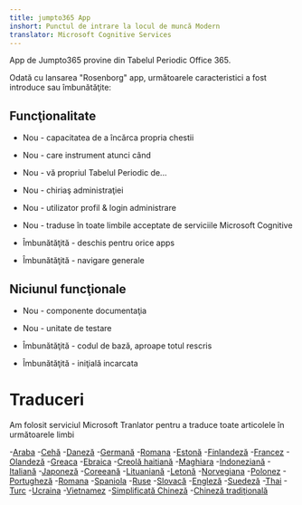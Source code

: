 ```yaml
---
title: jumpto365 App
inshort: Punctul de intrare la locul de muncă Modern
translator: Microsoft Cognitive Services
---
```



App de Jumpto365 provine din Tabelul Periodic Office 365. 

Odată cu lansarea "Rosenborg" app, următoarele caracteristici a fost introduce sau îmbunătăţite:

## Funcţionalitate

* Nou - capacitatea de a încărca propria chestii

* Nou - care instrument atunci când

* Nou - vă propriul Tabelul Periodic de...

* Nou - chiriaş administraţiei

* Nou - utilizator profil & login administrare

* Nou - traduse în toate limbile acceptate de serviciile Microsoft Cognitive

* Îmbunătăţită - deschis pentru orice apps

* Îmbunătăţită - navigare generale

## Niciunul funcţionale

* Nou - componente documentaţia

* Nou - unitate de testare

* Îmbunătăţită - codul de bază, aproape totul rescris

* Îmbunătăţită - iniţială incarcata


# Traduceri
Am folosit serviciul Microsoft Tranlator pentru a traduce toate articolele în următoarele limbi

-[Araba](https://preview.app.jumpto365.com/tool/jumpto365/language/ar)
-[Cehă](https://preview.app.jumpto365.com/tool/jumpto365/language/cs)
-[Daneză](https://preview.app.jumpto365.com/tool/jumpto365/language/da)
-[Germană](https://preview.app.jumpto365.com/tool/jumpto365/language/de)
-[Romana](https://preview.app.jumpto365.com/tool/jumpto365/language/en)
-[Estonă](https://preview.app.jumpto365.com/tool/jumpto365/language/et)
-[Finlandeză](https://preview.app.jumpto365.com/tool/jumpto365/language/fi)
-[Francez](https://preview.app.jumpto365.com/tool/jumpto365/language/fr)
-[Olandeză](https://preview.app.jumpto365.com/tool/jumpto365/language/nl)
-[Greaca](https://preview.app.jumpto365.com/tool/jumpto365/language/el)
-[Ebraica](https://preview.app.jumpto365.com/tool/jumpto365/language/he)
-[Creolă haitiană](https://preview.app.jumpto365.com/tool/jumpto365/language/ht)
-[Maghiara](https://preview.app.jumpto365.com/tool/jumpto365/language/hu)
-[Indoneziană](https://preview.app.jumpto365.com/tool/jumpto365/language/id)
-[Italiană](https://preview.app.jumpto365.com/tool/jumpto365/language/it)
-[Japoneză](https://preview.app.jumpto365.com/tool/jumpto365/language/ja)
-[Coreeană](https://preview.app.jumpto365.com/tool/jumpto365/language/ko)
-[Lituaniană](https://preview.app.jumpto365.com/tool/jumpto365/language/lt)
-[Letonă](https://preview.app.jumpto365.com/tool/jumpto365/language/lv)
-[Norvegiana](https://preview.app.jumpto365.com/tool/jumpto365/language/no)
-[Polonez](https://preview.app.jumpto365.com/tool/jumpto365/language/pl)
-[Portugheză](https://preview.app.jumpto365.com/tool/jumpto365/language/pt)
-[Romana](https://preview.app.jumpto365.com/tool/jumpto365/language/ro)
-[Spaniola](https://preview.app.jumpto365.com/tool/jumpto365/language/es)
-[Ruse](https://preview.app.jumpto365.com/tool/jumpto365/language/ru)
-[Slovacă](https://preview.app.jumpto365.com/tool/jumpto365/language/sk)
-[Engleză](https://preview.app.jumpto365.com/tool/jumpto365/language/sl)
-[Suedeză](https://preview.app.jumpto365.com/tool/jumpto365/language/sv)
-[Thai](https://preview.app.jumpto365.com/tool/jumpto365/language/th)
-[Turc](https://preview.app.jumpto365.com/tool/jumpto365/language/tr)
-[Ucraina](https://preview.app.jumpto365.com/tool/jumpto365/language/uk)
-[Vietnamez](https://preview.app.jumpto365.com/tool/jumpto365/language/vi)
-[Simplificată Chineză](https://preview.app.jumpto365.com/tool/jumpto365/language/zh-CHS)
-[Chineză tradiţională](https://preview.app.jumpto365.com/tool/jumpto365/language/zh-CHT)

